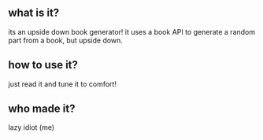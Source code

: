 ## what is it?
its an upside down book generator! it uses a book API to generate a random part from a book, but upside down.

## how to use it?
just read it and tune it to comfort!

## who made it?
lazy idiot (me)
